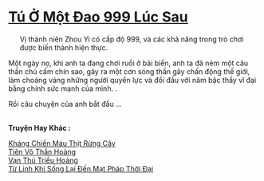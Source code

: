 <a href="https://truyentiki.com/tu-o-mot-dao-999-luc-sau.33539/" title="Tú Ở Một Đao 999 Lúc Sau"><h1>Tú Ở Một Đao 999 Lúc Sau</h1></a><div style="display:table"><img align="right" style="float: left; padding: 10px;" src="https://truyentiki.com/images/story/200x260/tu-o-mot-dao-999-luc-sau-1591157181.jpg" alt="">Vị thành niên Zhou Yi có cấp độ 999, và các khả năng trong trò chơi được biến thành hiện thực. <p></p> Một ngày nọ, khi anh ta đang chơi ruồi ở bãi biển, anh ta đã ném một câu thần chú cấm chín sao, gây ra một cơn sóng thần gây chấn động thế giới, làm choáng váng những người quyền lực và đối đầu với năm bậc thầy vĩ đại bằng chính sức mạnh của mình. . <p></p> Rồi câu chuyện của anh bắt đầu ...</div><p><br><b>Truyện Hay Khác :</b></p><a href="https://truyentiki.com/khang-chien-mau-thit-rung-cay.33538/" alt="Kháng Chiến Máu Thịt Rừng Cây">Kháng Chiến Máu Thịt Rừng Cây</a><br/><a href="https://github.com/nownovels/top500/tree/master/truyenhay/33582/" alt="Tiên Võ Thần Hoàng">Tiên Võ Thần Hoàng</a><br/><a href="https://github.com/nownovels/top500/tree/master/truyenhay/33649/" alt="Vạn Thú Triều Hoàng">Vạn Thú Triều Hoàng</a><br/><a href="https://github.com/nownovels/top500/tree/master/truyenhay/33599/" alt="Từ Linh Khí Sống Lại Đến Mạt Pháp Thời Đại">Từ Linh Khí Sống Lại Đến Mạt Pháp Thời Đại</a><br/>